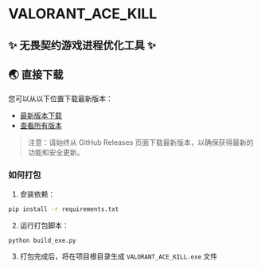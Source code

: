 # VALORANT_ACE_KILL
 
## ✨ 无畏契约游戏进程优化工具 ✨

## 🌏 直接下载  

您可以从以下位置下载最新版本：  

- [最新版本下载](https://github.com/Cassianvale/VALORANT_ACE_KILL/releases/latest)  
- [查看所有版本](https://github.com/Cassianvale/VALORANT_ACE_KILL/releases)  

> 注意：请始终从 GitHub Releases 页面下载最新版本，以确保获得最新的功能和安全更新。  

### 如何打包

1. 安装依赖：  
```bash
pip install -r requirements.txt
```

2. 运行打包脚本：  
```bash
python build_exe.py
```

3. 打包完成后，将在项目根目录生成 `VALORANT_ACE_KILL.exe` 文件  

